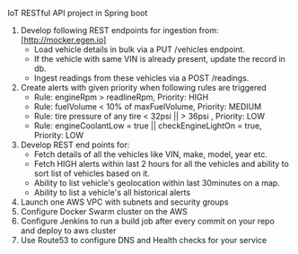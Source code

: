 IoT RESTful API project in Spring boot

1. Develop following REST endpoints for ingestion from: [http://mocker.egen.io]
	- Load vehicle details in bulk via a PUT /vehicles endpoint.
	- If the vehicle with same VIN is already present, update the record in db.
	- Ingest readings from these vehicles via a POST /readings.
2. Create alerts with given priority when following rules are triggered
	- Rule: engineRpm > readlineRpm, Priority: HIGH	    
	- Rule: fuelVolume < 10% of maxFuelVolume, Priority: MEDIUM
	- Rule: tire pressure of any tire < 32psi || > 36psi , Priority: LOW
	- Rule: engineCoolantLow = true || checkEngineLightOn = true, Priority: LOW
3. Develop REST end points for:
	- Fetch details of all the vehicles like VIN, make, model, year etc.
	- Fetch HIGH alerts within last 2 hours for all the vehicles and ability to sort list of vehicles based on it.
	- Ability to list vehicle's geolocation within last 30minutes on a map.
	- Ability to list a vehicle's all historical alerts
4. Launch one AWS VPC with subnets and security groups
5. Configure Docker Swarm cluster on the AWS 
6. Configure Jenkins to run a build job after every commit on your repo and deploy to aws cluster
7. Use Route53 to configure DNS and Health checks for your service
